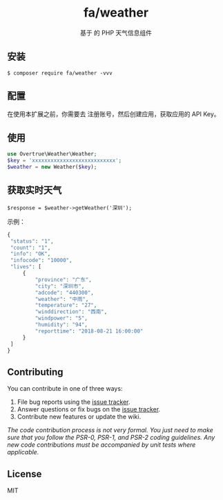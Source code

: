 <h1 align="center"> fa/weather </h1>

<p align="center">基于 的 PHP 天气信息组件</p>


## 安装

```shell
$ composer require fa/weather -vvv
```
## 配置
在使用本扩展之前，你需要去 注册账号，然后创建应用，获取应用的 API Key。

## 使用

```php
use Overtrue\Weather\Weather;
$key = 'xxxxxxxxxxxxxxxxxxxxxxxxxxx';
$weather = new Weather($key);
```
## 获取实时天气
```$xslt
$response = $weather->getWeather('深圳');
```
示例：
```php
{
 "status": "1",
 "count": "1",
 "info": "OK",
 "infocode": "10000",
 "lives": [
     {
         "province": "广东",
         "city": "深圳市",
         "adcode": "440300",
         "weather": "中雨",
         "temperature": "27",
         "winddirection": "西南",
         "windpower": "5",
         "humidity": "94",
         "reporttime": "2018-08-21 16:00:00"
     }
 ]
}
```

## Contributing

You can contribute in one of three ways:

1. File bug reports using the [issue tracker](https://github.com//a/weather/issues).
2. Answer questions or fix bugs on the [issue tracker](https://github.com//a/weather/issues).
3. Contribute new features or update the wiki.

_The code contribution process is not very formal. You just need to make sure that you follow the PSR-0, PSR-1, and PSR-2 coding guidelines. Any new code contributions must be accompanied by unit tests where applicable._

## License

MIT